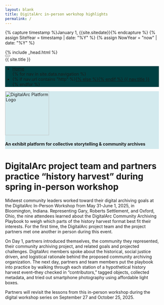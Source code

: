 ```yaml
---
layout: blank
title: DigitalArc in-person workshop highlights
permalink: /
---
```

{% capture timestamp %}January 1, {{site.sitedate}}{% endcapture %}
{% assign SiteYear = timestamp | date: "%Y" %}
{% assign NowYear = "now" | date: "%Y" %}

<html class="no-js" lang="en" dir="ltr">
<head>
{% include _head.html %}
</head>
<body id="the-body">


<!--
==================================================
Body
================================================== -->

<div data-sticky-container style="width: 100%" class="accentbg">
<div data-sticky data-options="marginTop:0;" data-top-anchor="the-body:top" style="width: 100%">

<div class="title-bar accentbg" data-responsive-toggle="example-menu" data-hide-for="medium" style="width: 100%">
<button class="menu-icon" type="button" data-toggle="example-menu"></button>
<div class="title-bar-title">{{ site.title }}</div>
</div>

<!--
==================================================
Top Bar
================================================== -->
<div class="top-bar accentbg" id="example-menu" style="width: 100%; background-color: #004042">
<ul class="vertical medium-horizontal dropdown menu menu-hover-lines" data-responsive-menu="accordion medium-dropdown">
<!--
==================================================
Home Link for Mobile
================================================== -->
<li class="accentbg home-nav-small">
<a href="{{ site.baseurl }}/">
Home
</a>
</li>
<!--
==================================================
Nav Loop
================================================== -->
{% for nav in site.data.navigation %}
<li class="accentbg {% if page.url == nav.url %}active{% endif %}">
{% if nav.url contains "http" %}<a href="{{ nav.url }}" target="_blank">{% else %}<a href="{{ site.baseurl }}{{ nav.url }}">{% endif %}
{{ nav.title }}<!--{{ page.url }} == {{ nav.url }}-->

</a>
</li>
{% endfor %}
</ul>
</div>

</div>
</div>

<!--default start-->


<div style="background-color: #D3EAEE; padding-bottom: .25rem; border-top, border-bottom: 3px dotted #D94f30">
<div class="grid-container">
<div class="sitetitle center">
<img src="{{site.baseurl}}{{site.urlimg}}DigitalArc.svg" style="height: 9rem;" alt="DigitalArc Platform Logo" />
<h4 class="center" style="margin-bottom: .25rem;">An exhibit platform for collective storytelling &amp; community archives</h4>
</div>
</div>
</div>

<div class="grid-container" markdown=1>

# DigitalArc project team and partners practice “history harvest” during spring in-person workshop 

Midwest community leaders worked toward their digital archiving goals at the DigitalArc In-Person Workshop from May 31-June 1, 2025, in Bloomington, Indiana. Representing Gary, Roberts Settlement, and Oxford, Ohio, the nine attendees learned about the DigitalArc Community Archiving Playbook to weigh which parts of the history harvest format best fit their interests. For the first time, the DigitalArc project team and the project partners met one another in person during this event. 

On Day 1, partners introduced themselves, the community they represented, their community archiving project, and related goals and projected challenges. DigitalArc members spoke about the historical, social justice driven, and logistical rationale behind the proposed community archiving organization. The next day, partners and team members put the playbook into practice by walking through each station of a hypothetical history harvest event–they checked in “contributors,” tagged objects, collected metadata, and tried out smartphone photography using affordable light boxes.  

Partners will revisit the lessons from this in-person workshop during the digital workshop series on September 27 and October 25, 2025.  

 
